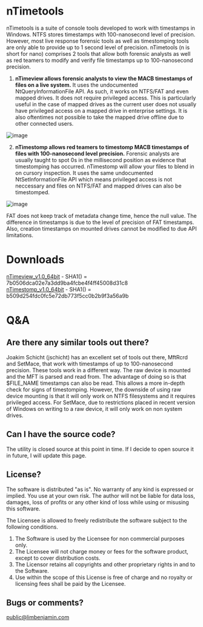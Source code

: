 nTimetools
======================
nTimetools is a suite of console tools developed to work with timestamps in Windows. NTFS stores timestamps with 100-nanosecond level of precision. However, most live response forensic tools as well as timestomping tools are only able to provide up to 1 second level of precision. nTimetools (n is short for nano) comprises 2 tools that allow both forensic analysts as well as red teamers to modify and verify file timestamps up to 100-nanosecond precision.

1.   **nTimeview allows forensic analysts to view the MACB timestamps of files on a live system.** It uses the undocumented NtQueryInformationFile API. As such, it works on NTFS/FAT and even mapped drives. It does not require privileged access. This is particularly useful in the case of mapped drives as the current user does not usually have privileged access on a mapped drive in enterprise settings. It is also oftentimes not possible to take the mapped drive offline due to other connected users.
  
![image](https://limbenjamin.com/media/ntimetools.png)

2.   **nTimestomp allows red teamers to timestomp MACB timestamps of files with 100-nanosecond level precision.** Forensic analysts are usually taught to spot 0s in the millisecond position as evidence that timestomping has occurred. nTimestomp will allow your files to blend in on cursory inspection. It uses the same undocumented NtSetInformationFile API which means privileged access is not neccessary and files on NTFS/FAT and mapped drives can also be timestomped.
  
![image](https://limbenjamin.com/media/ntimetools2.png)

FAT does not keep track of metadata change time, hence the null value. The difference in timestamps is due to the level of precision of FAT timestamps. Also, creation timestamps on mounted drives cannot be modified to due API limitations.  

Downloads
=========

[nTimeview_v1.0_64bit](https://limbenjamin.com/files/nTimeTools/nTimeview_v1.0_x64.exe) - SHA1() = 7b0506dca02e7a3dd9ba4fcbe4f4ff45008d31c8  
[nTimestomp_v1.0_64bit](https://limbenjamin.com/files/nTimeTools/nTimestomp_v1.0_x64.exe) - SHA1() = b509d254fdc0fc5e72db773f5cc0b2b9f3a56a9b  


Q&A
===

Are there any similar tools out there?
--------------------------------------
Joakim Schicht (jschicht) has an excellent set of tools out there, MftRcrd and SetMace, that work with timestamps of up to 100-nanosecond precision. These tools work in a different way. The raw device is mounted and the MFT is parsed and read from. The advantage of doing so is that $FILE_NAME timestamps can also be read. This allows a more in-depth check for signs of timestomping. However, the downside of using raw device mounting is that it will only work on NTFS filesystems and it requires privileged access. For SetMace, due to restrictions placed in recent version of Windows on writing to a raw device, it will only work on non system drives.

Can I have the source code?
---------------------------
The utility is closed source at this point in time. If I decide to open source it in future, I will update this page.

License?
--------
The software is distributed "as is". No warranty of any kind is expressed or implied. You use at your own risk. The author will not be liable for data loss, damages, loss of profits or any other kind of loss while using or misusing this software.

The Licensee is allowed to freely redistribute the software subject to the following conditions.  
1.	The Software is used by the Licensee for non commercial purposes only.  
2.	The Licensee will not charge money or fees for the software product, except to cover distribution costs.  
3.  The Licensor retains all copyrights and other proprietary rights in and to the Software.  
4.	Use within the scope of this License is free of charge and no royalty or licensing fees shall be paid by the Licensee.  

Bugs or comments?
-----------------
public@limbenjamin.com

